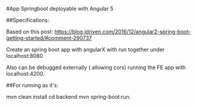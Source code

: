 #App Springboot deployable with Angular 5

##Specifications:

Based on this post: https://blog.jdriven.com/2016/12/angular2-spring-boot-getting-started/#comment-290737

Create an spring boot app with angularX with run together under localhost:8080

Also can be debugged externally ( allowing cors) running the FE app with localhost:4200.

##For running as it's:

mvn clean install
cd backend
mvn spring-boot:run.
